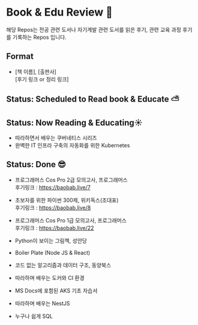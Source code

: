 # Book & Edu Review :wave:
해당 Repos는 전공 관련 도서나 자기계발 관련 도서를 읽은 후기, 관련 교육 과정 후기를 기록하는 Repos 입니다.

## Format
- [책 이름], [출판사]  
[후기 링크 or 정리 링크]

## Status: Scheduled to Read book & Educate ⛅

## Status: Now Reading & Educating☀️
- 따라하면서 배우는 쿠버네티스 시리즈 
- 완벽한 IT 인프라 구축의 자동화를 위한 Kubernetes

## Status: Done 😎
- 프로그래머스 Cos Pro 2급 모의고사, 프로그래머스   
후기링크 : https://baobab.live/7

- 초보자를 위한 파이썬 300제, 위키독스(조대표)   
후기링크 : https://baobab.live/8

- 프로그래머스 Cos Pro 1급 모의고사, 프로그래머스    
후기링크 : https://baobab.live/22

- Python이 보이는 그림책, 성안당

- Boiler Plate (Node JS & React)

- 코드 없는 알고리즘과 데이터 구조, 동양북스

- 따라하며 배우는 도커와 CI 환경

- MS Docs에 포함된 AKS 기초 자습서

- 따라하며 배우는 NestJS

- 누구나 쉽게 SQL
